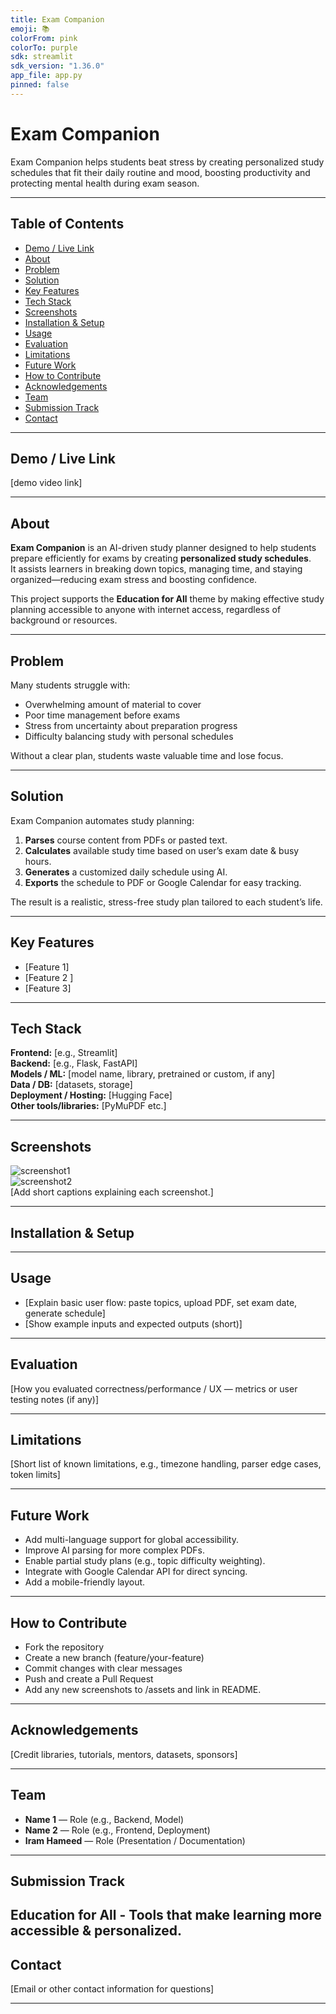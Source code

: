 ```yaml
---
title: Exam Companion
emoji: 📚
colorFrom: pink
colorTo: purple
sdk: streamlit
sdk_version: "1.36.0"
app_file: app.py
pinned: false
---
```


# Exam Companion
Exam Companion helps students beat stress by creating personalized study schedules that fit their daily routine and mood, boosting productivity and protecting mental health during exam season.

---

## Table of Contents
- [Demo / Live Link](#demo--live-link)
- [About](#about)
- [Problem](#problem)
- [Solution](#solution)
- [Key Features](#key-features)
- [Tech Stack](#tech-stack)
- [Screenshots](#demo--screenshots)
- [Installation & Setup](#installation--setup)
- [Usage](#usage)
- [Evaluation](#evaluation)
- [Limitations](#limitations)
- [Future Work](#future-work)
- [How to Contribute](#how-to-contribute)
- [Acknowledgements](#acknowledgements)
- [Team](#team)
- [Submission Track](#submission-track)
- [Contact](#contact)

---

## Demo / Live Link
[demo video link]

---

## About
**Exam Companion** is an AI-driven study planner designed to help students prepare efficiently for exams by creating **personalized study schedules**.  
It assists learners in breaking down topics, managing time, and staying organized—reducing exam stress and boosting confidence.  

This project supports the **Education for All** theme by making effective study planning accessible to anyone with internet access, regardless of background or resources.


---

## Problem
Many students struggle with:
- Overwhelming amount of material to cover  
- Poor time management before exams  
- Stress from uncertainty about preparation progress  
- Difficulty balancing study with personal schedules  

Without a clear plan, students waste valuable time and lose focus.

---

## Solution
Exam Companion automates study planning:
1. **Parses** course content from PDFs or pasted text.  
2. **Calculates** available study time based on user’s exam date & busy hours.  
3. **Generates** a customized daily schedule using AI.  
4. **Exports** the schedule to PDF or Google Calendar for easy tracking.  

The result is a realistic, stress-free study plan tailored to each student’s life.

---

## Key Features
- [Feature 1]
- [Feature 2 ]
- [Feature 3]

---

## Tech Stack
**Frontend:** [e.g., Streamlit]  
**Backend:** [e.g., Flask, FastAPI]  
**Models / ML:** [model name, library, pretrained or custom, if any]  
**Data / DB:** [datasets, storage]  
**Deployment / Hosting:** [Hugging Face]  
**Other tools/libraries:** [PyMuPDF etc.]

---

## Screenshots
![screenshot1](assets/screenshot1.png)  
![screenshot2](assets/screenshot2.png)  
[Add short captions explaining each screenshot.]

---

## Installation & Setup

---

## Usage
- [Explain basic user flow: paste topics, upload PDF, set exam date, generate schedule]
- [Show example inputs and expected outputs (short)]

---

## Evaluation
[How you evaluated correctness/performance / UX — metrics or user testing notes (if any)]

---

## Limitations
[Short list of known limitations, e.g., timezone handling, parser edge cases, token limits]

---

## Future Work
- Add multi-language support for global accessibility.
- Improve AI parsing for more complex PDFs.
- Enable partial study plans (e.g., topic difficulty weighting).
- Integrate with Google Calendar API for direct syncing.
- Add a mobile-friendly layout.

---

## How to Contribute
- Fork the repository
- Create a new branch (feature/your-feature)
- Commit changes with clear messages
- Push and create a Pull Request
- Add any new screenshots to /assets and link in README.

---

## Acknowledgements
[Credit libraries, tutorials, mentors, datasets, sponsors]

---

## Team
- **Name 1** — Role (e.g., Backend, Model)  
- **Name 2** — Role (e.g., Frontend, Deployment)  
- **Iram Hameed** — Role (Presentation / Documentation)  

---
## Submission Track
**Education for All** - Tools that make learning more accessible & personalized.
---

## Contact
[Email or other contact information for questions]

---

